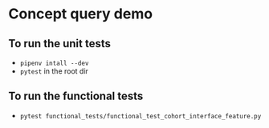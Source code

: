 # Concept query demo

## To run the unit tests
- `pipenv intall --dev`
- `pytest` in the root dir

## To run the functional tests
- `pytest functional_tests/functional_test_cohort_interface_feature.py`


